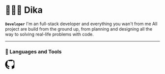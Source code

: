 # 👩🏻‍💻 Dika
**`Developer`**
I'm an full-stack developer and everything you wan't from me All project are build from the ground up, from planning and designing all the way to solving real-life problems with code.

---

### 🧰 Languages and Tools


<div style="padding-right: 10px;">
    <svg xmlns="http://www.w3.org/2000/svg" viewBox="0 0 128 128" width="30" height="30">
        <path fill="#your-color-code" d="M63.94 3.22c-34.83 0-63.17 28.34-63.17 63.17 0 30.81 21.59 56.61 50.53 63.09 3.69.67 5.04-1.6 5.04-3.54 0-1.74-.07-7.98-.1-14.52-20.59 4.48-24.89-9.87-24.89-9.87-3.36-8.53-8.2-10.8-8.2-10.8-6.71-4.58.51-4.48.51-4.48 7.44.52 11.36 7.63 11.36 7.63 6.59 11.32 17.29 8.04 21.5 6.15.67-4.77 2.58-8.04 4.68-9.9-16.44-1.87-33.67-8.22-33.67-36.58 0-8.08 2.89-14.68 7.63-19.85-.76-1.87-3.3-9.43.72-19.66 0 0 6.24-1.99 20.45 7.63a71.18 71.18 0 0 1 18.08-2.42c6.13 0 12.34.82 18.08 2.42 14.2-9.62 20.44-7.63 20.44-7.63 4.02 10.23 1.51 17.79.75 19.66 4.76 5.17 7.63 11.77 7.63 19.85 0 28.47-17.26 34.68-33.7 36.52 2.65 2.29 5.02 6.81 5.02 13.73 0 9.91-.09 17.87-.09 20.32 0 1.95 1.32 4.24 5.08 3.52 29.4-6.52 50.53-32.27 50.53-63.08 0-34.83-28.34-63.17-63.17-63.17z"/>
      </svg>
</div>


#
